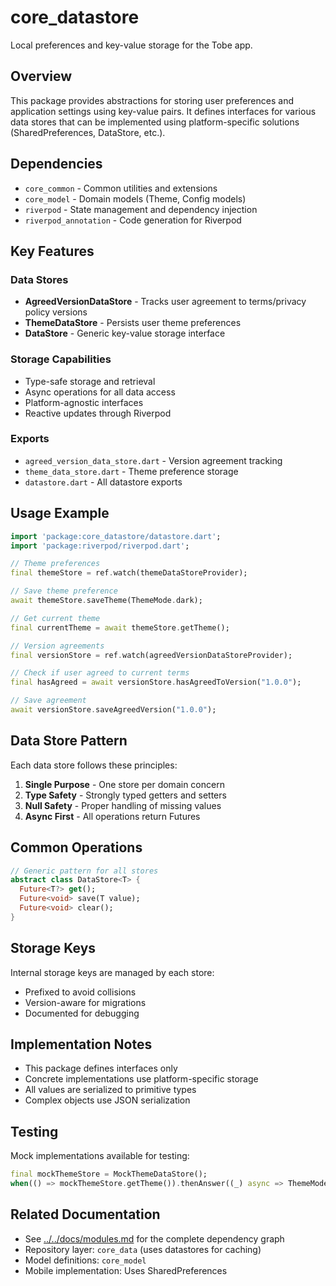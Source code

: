 # core_datastore

Local preferences and key-value storage for the Tobe app.

## Overview

This package provides abstractions for storing user preferences and application settings using key-value pairs. It defines interfaces for various data stores that can be implemented using platform-specific solutions (SharedPreferences, DataStore, etc.).

## Dependencies

- `core_common` - Common utilities and extensions
- `core_model` - Domain models (Theme, Config models)
- `riverpod` - State management and dependency injection
- `riverpod_annotation` - Code generation for Riverpod

## Key Features

### Data Stores
- **AgreedVersionDataStore** - Tracks user agreement to terms/privacy policy versions
- **ThemeDataStore** - Persists user theme preferences
- **DataStore** - Generic key-value storage interface

### Storage Capabilities
- Type-safe storage and retrieval
- Async operations for all data access
- Platform-agnostic interfaces
- Reactive updates through Riverpod

### Exports
- `agreed_version_data_store.dart` - Version agreement tracking
- `theme_data_store.dart` - Theme preference storage
- `datastore.dart` - All datastore exports

## Usage Example

```dart
import 'package:core_datastore/datastore.dart';
import 'package:riverpod/riverpod.dart';

// Theme preferences
final themeStore = ref.watch(themeDataStoreProvider);

// Save theme preference
await themeStore.saveTheme(ThemeMode.dark);

// Get current theme
final currentTheme = await themeStore.getTheme();

// Version agreements
final versionStore = ref.watch(agreedVersionDataStoreProvider);

// Check if user agreed to current terms
final hasAgreed = await versionStore.hasAgreedToVersion("1.0.0");

// Save agreement
await versionStore.saveAgreedVersion("1.0.0");
```

## Data Store Pattern

Each data store follows these principles:
1. **Single Purpose** - One store per domain concern
2. **Type Safety** - Strongly typed getters and setters
3. **Null Safety** - Proper handling of missing values
4. **Async First** - All operations return Futures

## Common Operations

```dart
// Generic pattern for all stores
abstract class DataStore<T> {
  Future<T?> get();
  Future<void> save(T value);
  Future<void> clear();
}
```

## Storage Keys

Internal storage keys are managed by each store:
- Prefixed to avoid collisions
- Version-aware for migrations
- Documented for debugging

## Implementation Notes

- This package defines interfaces only
- Concrete implementations use platform-specific storage
- All values are serialized to primitive types
- Complex objects use JSON serialization

## Testing

Mock implementations available for testing:
```dart
final mockThemeStore = MockThemeDataStore();
when(() => mockThemeStore.getTheme()).thenAnswer((_) async => ThemeMode.light);
```

## Related Documentation

- See [../../docs/modules.md](../../docs/modules.md) for the complete dependency graph
- Repository layer: `core_data` (uses datastores for caching)
- Model definitions: `core_model`
- Mobile implementation: Uses SharedPreferences